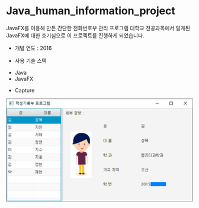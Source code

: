 # Java_human_information_project

JavaFX를 이용해 만든 간단한 전화번호부 관리 프로그램
대학교 전공과목에서 알게된 JavaFX에 대한 호기심으로 이 프로젝트를 진행하게 되었습니다.


* 개발 연도 : 2016

* 사용 기술 스택 
- Java
- JavaFX

* Capture
<img src="https://github.com/ksm1538/projectImagesRepo/blob/main/Java_human_information_project/main.png"/>
